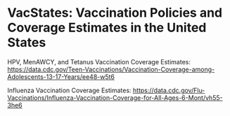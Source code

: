 # VacStates: Vaccination Policies and Coverage Estimates in the United States

HPV, MenAWCY, and Tetanus Vaccination Coverage Estimates: https://data.cdc.gov/Teen-Vaccinations/Vaccination-Coverage-among-Adolescents-13-17-Years/ee48-w5t6

Influenza Vaccination Coverage Estimates: https://data.cdc.gov/Flu-Vaccinations/Influenza-Vaccination-Coverage-for-All-Ages-6-Mont/vh55-3he6